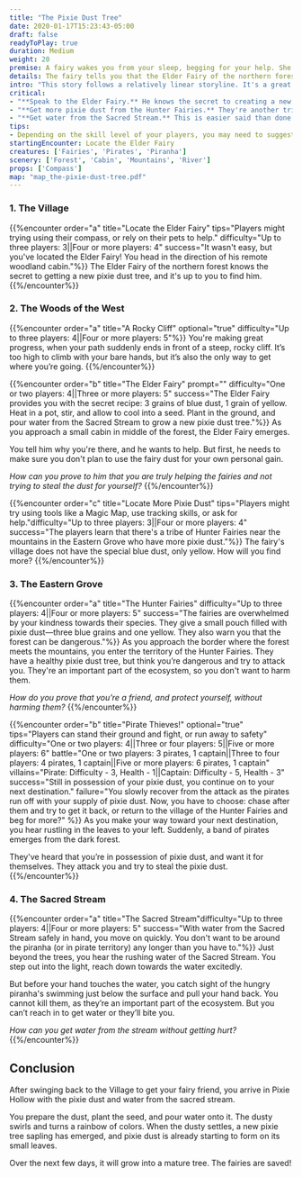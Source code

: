 ```yaml
---
title: "The Pixie Dust Tree"
date: 2020-01-17T15:23:43-05:00
draft: false
readyToPlay: true
duration: Medium
weight: 20
premise: A fairy wakes you from your sleep, begging for your help. She explains that ice from the north froze and killed their pixie dust tree. Without, she and the rest of her village will never fly again.
details: The fairy tells you that the Elder Fairy of the northern forest knows how to get a new pixie dust tree. She cannot go with you, as she does not have enough pixie dust to make the journey and is very tired. It's up to you to find him. She provides you with a compass to help you find your way.
intro: "This story follows a relatively linear storyline. It's a great choice for beginners."
critical:
- "**Speak to the Elder Fairy.** He knows the secret to creating a new pixie dust tree."
- "**Get more pixie dust from the Hunter Fairies.** They're another tribe of fairies located in the Eastern Grove."
- "**Get water from the Sacred Stream.** This is easier said than done. The water contains piranhas."
tips:
- Depending on the skill level of your players, you may need to suggest that they ask the Elder Fairy where they can find more pixie dust, or have a non-player character step in to guide them to the Hunter Fairies.
startingEncounter: Locate the Elder Fairy
creatures: ['Fairies', 'Pirates', 'Piranha']
scenery: ['Forest', 'Cabin', 'Mountains', 'River']
props: ['Compass']
map: "map_the-pixie-dust-tree.pdf"
---
```


### 1. The Village

{{%encounter order="a" title="Locate the Elder Fairy" tips="Players might trying using their compass, or rely on their pets to help." difficulty="Up to three players: 3||Four or more players: 4" success="It wasn't easy, but you've located the Elder Fairy! You head in the direction of his remote woodland cabin."%}}
The Elder Fairy of the northern forest knows the secret to getting a new pixie dust tree, and it's up to you to find him.
{{%/encounter%}}

### 2. The Woods of the West

{{%encounter order="a" title="A Rocky Cliff" optional="true" difficulty="Up to three players: 4||Four or more players: 5"%}}
You're making great progress, when your path suddenly ends in front of a steep, rocky cliff. It’s too high to climb with your bare hands, but it’s also the only way to get where you’re going.
{{%/encounter%}}

{{%encounter order="b" title="The Elder Fairy" prompt="" difficulty="One or two players: 4||Three or more players: 5" success="The Elder Fairy provides you with the secret recipe: 3 grains of blue dust, 1 grain of yellow. Heat in a pot, stir, and allow to cool into a seed. Plant in the ground, and pour water from the Sacred Stream to grow a new pixie dust tree."%}}
As you approach a small cabin in middle of the forest, the Elder Fairy emerges.

You tell him why you're there, and he wants to help. But first, he needs to make sure you don't plan to use the fairy dust for your own personal gain.

*How can you prove to him that you are truly helping the fairies and not trying to steal the dust for yourself?*
{{%/encounter%}}

{{%encounter order="c" title="Locate More Pixie Dust" tips="Players might try using tools like a Magic Map, use tracking skills, or ask for help."difficulty="Up to three players: 3||Four or more players: 4"  success="The players learn that there's a tribe of Hunter Fairies near the mountains in the Eastern Grove who have more pixie dust."%}}
The fairy's village does not have the special blue dust, only yellow. How will you find more?
{{%/encounter%}}

### 3. The Eastern Grove

{{%encounter order="a" title="The Hunter Fairies" difficulty="Up to three players: 4||Four or more players: 5" success="The fairies are overwhelmed by your kindness towards their species. They give a small pouch filled with pixie dust&mdash;three blue grains and one yellow. They also warn you that the forest can be dangerous."%}}
As you approach the border where the forest meets the mountains, you enter the territory of the Hunter Fairies. They have a healthy pixie dust tree, but think you’re dangerous and try to attack you. They're an important part of the ecosystem, so you don't want to harm them.

*How do you prove that you’re a friend, and protect yourself, without harming them?*
{{%/encounter%}}

{{%encounter order="b" title="Pirate Thieves!" optional="true" tips="Players can stand their ground and fight, or run away to safety" difficulty="One or two players: 4||Three or four players: 5||Five or more players: 6" battle="One or two players: 3 pirates, 1 captain||Three to four players: 4 pirates, 1 captain||Five or more players: 6 pirates, 1 captain" villains="Pirate: Difficulty - 3, Health - 1||Captain: Difficulty - 5, Health - 3" success="Still in possession of your pixie dust, you continue on to your next destination." failure="You slowly recover from the attack as the pirates run off with your supply of pixie dust. Now, you have to choose: chase after them and try to get it back, or return to the village of the Hunter Fairies and beg for more?" %}}
As you make your way toward your next destination, you hear rustling in the leaves to your left. Suddenly, a band of pirates emerges from the dark forest.

They've heard that you’re in possession of pixie dust, and want it for themselves. They attack you and try to steal the pixie dust.
{{%/encounter%}}

### 4. The Sacred Stream

{{%encounter order="a" title="The Sacred Stream"difficulty="Up to three players: 4||Four or more players: 5" success="With water from the Sacred Stream safely in hand, you move on quickly. You don't want to be around the piranha (or in pirate territory) any longer than you have to."%}}
Just beyond the trees, you hear the rushing water of the Sacred Stream. You step out into the light, reach down towards the water excitedly.

But before your hand touches the water, you catch sight of the hungry piranha's swimming just below the surface and pull your hand back. You cannot kill them, as they’re an important part of the ecosystem. But you can’t reach in to get water or they’ll bite you.

*How can you get water from the stream without getting hurt?*
{{%/encounter%}}

## Conclusion

After swinging back to the Village to get your fairy friend, you arrive in Pixie Hollow with the pixie dust and water from the sacred stream.

You prepare the dust, plant the seed, and pour water onto it. The dusty swirls and turns a rainbow of colors. When the dusty settles, a new pixie tree sapling has emerged, and pixie dust is already starting to form on its small leaves.

Over the next few days, it will grow into a mature tree. The fairies are saved!